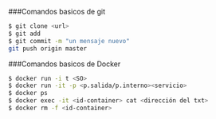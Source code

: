 ###Comandos basicos de git


```sh
$ git clone <url>
$ git add
$ git commit -m "un mensaje nuevo"
git push origin master
```
###Comandos basicos de Docker

```sh
$ docker run -i t <SO>
$ docker run -it -p <p.salida/p.interno><servicio>
$ docker ps
$ docker exec -it <id-container> cat <dirección del txt>
$ docker rm -f <id-container>
```

